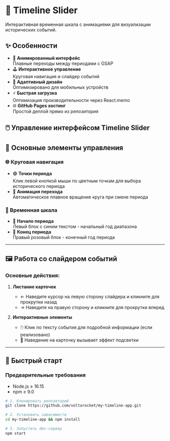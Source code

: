 # 📅 Timeline Slider 

Интерактивная временная шкала с анимациями для визуализации исторических событий.

## ✨ Особенности

- 🎨 **Анимированный интерфейс**  
  Плавные переходы между периодами с GSAP
- 🕹 **Интерактивное управление**  
  Круговая навигация и слайдер событий
- 📱 **Адаптивный дизайн**  
  Оптимизировано для мобильных устройств
- ⚡ **Быстрая загрузка**  
  Оптимизация производительности через React.memo
- 🌐 **GitHub Pages хостинг**  
  Простой деплой прямо из репозитория

## 🖱️ Управление интерфейсом Timeline Slider

## 🎯 Основные элементы управления

### 🌐 Круговая навигация

- 🟣 **Точки периода**  
  Клик левой кнопкой мыши по цветным точкам для выбора исторического периода
- 🔄 **Анимация перехода**  
  Автоматическое плавное вращение круга при смене периода

### 📅 Временная шкала

- 🔵 **Начало периода**  
  Левый блок с синим текстом - начальный год диапазона
- 🌸 **Конец периода**  
  Правый розовый блок - конечный год периода

---

## 🖼️ Работа со слайдером событий

### Основные действия:
1. **Листание карточек**  
   - ← Наведите курсор на левую сторону слайдера и кликните для прокрутки назад  
   - → Наведите на правую сторону и кликните для прокрутки вперед

2. **Интерактивные элементы**  
   - 🖱️ Клик по тексту события для подробной информации (если реализовано)
   - 🌈 Наведение на карточку вызывает эффект подсветки

---

## 🚀 Быстрый старт

### Предварительные требования
- Node.js ≥ 16.15
- npm ≥ 9.0

```bash
# 1. Клонировать репозиторий
git clone https://github.com/voltarocket/my-timeline-app.git

# 2. Установить зависимости
cd my-timeline-app && npm install

# 3. Запустить dev-сервер
npm start


